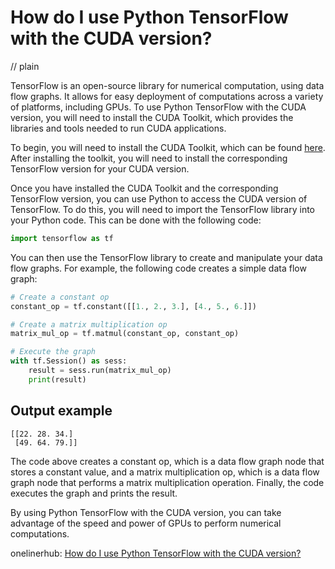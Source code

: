 # How do I use Python TensorFlow with the CUDA version?
// plain

TensorFlow is an open-source library for numerical computation, using data flow graphs. It allows for easy deployment of computations across a variety of platforms, including GPUs. To use Python TensorFlow with the CUDA version, you will need to install the CUDA Toolkit, which provides the libraries and tools needed to run CUDA applications.

To begin, you will need to install the CUDA Toolkit, which can be found [here](https://developer.nvidia.com/cuda-downloads). After installing the toolkit, you will need to install the corresponding TensorFlow version for your CUDA version.

Once you have installed the CUDA Toolkit and the corresponding TensorFlow version, you can use Python to access the CUDA version of TensorFlow. To do this, you will need to import the TensorFlow library into your Python code. This can be done with the following code:

```python
import tensorflow as tf
```

You can then use the TensorFlow library to create and manipulate your data flow graphs. For example, the following code creates a simple data flow graph:

```python
# Create a constant op
constant_op = tf.constant([[1., 2., 3.], [4., 5., 6.]])

# Create a matrix multiplication op
matrix_mul_op = tf.matmul(constant_op, constant_op)

# Execute the graph
with tf.Session() as sess:
    result = sess.run(matrix_mul_op)
    print(result)
```

## Output example

```
[[22. 28. 34.]
 [49. 64. 79.]]
```

The code above creates a constant op, which is a data flow graph node that stores a constant value, and a matrix multiplication op, which is a data flow graph node that performs a matrix multiplication operation. Finally, the code executes the graph and prints the result.

By using Python TensorFlow with the CUDA version, you can take advantage of the speed and power of GPUs to perform numerical computations.

onelinerhub: [How do I use Python TensorFlow with the CUDA version?](https://onelinerhub.com/python-tensorflow/how-do-i-use-python-tensorflow-with-the-cuda-version)